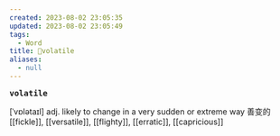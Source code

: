 ```yaml
---
created: 2023-08-02 23:05:35
updated: 2023-08-02 23:05:49
tags:
  - Word
title: 📖volatile
aliases:
  - null
---
```


<pre><strong>volatile</strong></pre>
[ˈvɒlətaɪl]
adj. likely to change in a very sudden or extreme way 善变的
[[fickle]], [[versatile]], [[flighty]], [[erratic]], [[capricious]]

